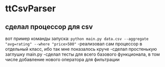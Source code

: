 # ttCsvParser
## сделал процессор для csv
вот пример команды запуска:
```python main.py data.csv --aggregate "avg=rating" --where "price>500"```
-реализовал сам процессор в отдельный класс, ибо так мне показалось круче
-сделал простенькую заглушку main.py
-сделал тесты для всего базового функционала, в том числе добавление нового оператора для фильтрации